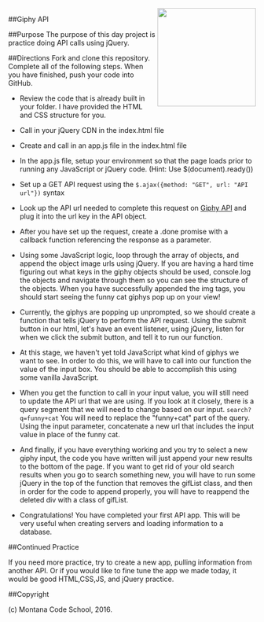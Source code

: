 <img src="http://montanacodeschool.com/wp-content/uploads/2016/08/MCS_LOGO_v1-1.png" width="200" align="right"/>

##Giphy API

##Purpose
The purpose of this day project is practice doing API calls using jQuery.

##Directions
Fork and clone this repository. Complete all of the following steps. When you have finished, push your code into GitHub.

* Review the code that is already built in your folder. I have provided the HTML and CSS structure for you.

* Call in your jQuery CDN in the index.html file

* Create and call in an app.js file in the index.html file

* In the app.js file, setup your environment so that the page loads prior to running any JavaScript or jQuery code. (Hint: Use $(document).ready())

* Set up a GET API request using the ```$.ajax({method: "GET", url: "API url"})``` syntax

* Look up the API url needed to complete this request on [Giphy API](https://api.giphy.com/) and plug it into the url key in the API object.

* After you have set up the request, create a .done promise with a callback function referencing the response as a parameter.

* Using some JavaScript logic, loop through the array of objects, and append the object image urls using jQuery. If you are having a hard time figuring out what keys in the giphy objects should be used, console.log the objects and navigate through them so you can see the structure of the objects. When you have successfully appended the img tags, you should start seeing the funny cat giphys pop up on your view!

* Currently, the giphys are popping up unprompted, so we should create a function that tells jQuery to perform the API request. Using the submit button in our html, let's have an event listener, using jQuery, listen for when we click the submit button, and tell it to run our function.

* At this stage, we haven't yet told JavaScript what kind of giphys we want to see. In order to do this, we will have to call into our function the value of the input box. You should be able to accomplish this using some vanilla JavaScript.

* When you get the function to call in your input value, you will still need to update the API url that we are using. If you look at it closely, there is a query segment that we will need to change based on our input. ```search?q=funny+cat``` You will need to replace the "funny+cat" part of the query. Using the input parameter, concatenate a new url that includes the input value in place of the funny cat.

* And finally, if you have everything working and you try to select a new giphy input, the code you have written will just append your new results to the bottom of the page. If you want to get rid of your old search results when you go to search something new, you will have to run some jQuery in the top of the function that removes the gifList class, and then in order for the code to append properly, you will have to reappend the deleted div with a class of gifList.

* Congratulations! You have completed your first API app. This will be very useful when creating servers and loading information to a database.

##Continued Practice

If you need more practice, try to create a new app, pulling information from another API. Or if you would like to fine tune the app we made today, it would be good HTML,CSS,JS, and jQuery practice.


##Copyright

(c) Montana Code School, 2016.
